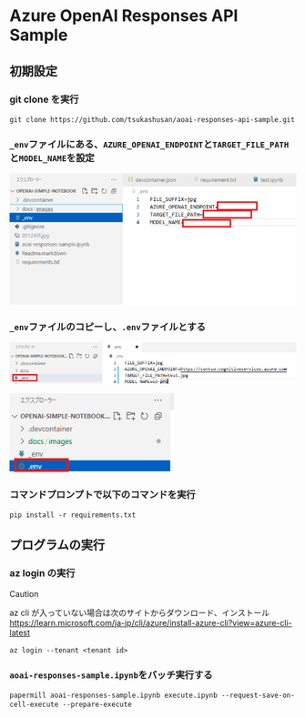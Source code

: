 # Azure OpenAI Responses API Sample

## 初期設定

### git clone を実行
```
git clone https://github.com/tsukashusan/aoai-responses-api-sample.git
```

### `_env`ファイルにある、`AZURE_OPENAI_ENDPOINT`と`TARGET_FILE_PATH`と`MODEL_NAME`を設定</br>
![CREATE_ENV](./docs/images/create-env-file.png "サンプル")

### `_env`ファイルのコピーし、`.env`ファイルとする</br>
![RENAME_ENV](./docs/images/copy-dot-env-file-1.png "サンプル")

![RENAME_ENV](./docs/images/copy-dot-env-file-2.png "サンプル")

### コマンドプロンプトで以下のコマンドを実行</br>
```posershell
pip install -r requirements.txt
```

## プログラムの実行

### az login の実行

> [!CAUTION]
> az cli が入っていない場合は次のサイトからダウンロード、インストール
> https://learn.microsoft.com/ja-jp/cli/azure/install-azure-cli?view=azure-cli-latest

```
az login --tenant <tenant id>
```

### `aoai-responses-sample.ipynb`をバッチ実行する

```
papermill aoai-responses-sample.ipynb execute.ipynb --request-save-on-cell-execute --prepare-execute 
```